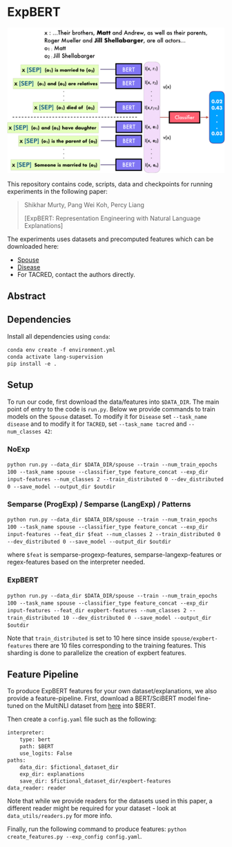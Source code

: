 # ExpBERT

<p align="center">
  <img src="assets/expbert.png" width="550" title="Overview of the ExpBERT approach." alt="Overview of the ExpBERT approach.">
</p>

This repository contains code, scripts, data and checkpoints for running experiments in the following paper:
> Shikhar Murty, Pang Wei Koh, Percy Liang
>
> [ExpBERT: Representation Engineering with Natural Language Explanations]

The experiments uses datasets and precomputed features which can be downloaded here:
- [Spouse](https://drive.google.com/drive/folders/18x2l0oEnudXATN0K91L75uT_Ag0YF_6P?usp=sharing)
- [Disease](https://drive.google.com/drive/folders/1fZEFbWX0e7IZhzNPDroeD8gzu0VoERxt?usp=sharing)
- For TACRED, contact the authors directly.

## Abstract

## Dependencies

Install all dependencies using `conda`:
```
conda env create -f environment.yml
conda activate lang-supervision
pip install -e .
```

## Setup

To run our code, first download the data/features into `$DATA_DIR`. The main point of entry to the code is `run.py`. Below we provide commands to train models on the `Spouse` dataset. To modify it for `Disease` set `--task_name disease` and to modify it for `TACRED`, set `--task_name tacred` and  `--num_classes 42`:

### NoExp

`python run.py --data_dir $DATA_DIR/spouse --train --num_train_epochs 100 --task_name spouse --classifier_type feature_concat --exp_dir input-features --num_classes 2 --train_distributed 0 --dev_distributed 0 --save_model --output_dir $outdir`

### Semparse (ProgExp) / Semparse (LangExp) / Patterns

`python run.py --data_dir $DATA_DIR/spouse --train --num_train_epochs 100 --task_name spouse --classifier_type feature_concat --exp_dir input-features --feat_dir $feat --num_classes 2 --train_distributed 0 --dev_distributed 0 --save_model --output_dir $outdir`

where `$feat` is semparse-progexp-features, semparse-langexp-features or regex-features based on the interpreter needed.

### ExpBERT

`python run.py --data_dir $DATA_DIR/spouse --train --num_train_epochs 100 --task_name spouse --classifier_type feature_concat --exp_dir input-features --feat_dir expbert-features --num_classes 2 --train_distributed 10 --dev_distributed 0 --save_model --output_dir $outdir`

Note that `train_distributed` is set to 10 here since inside `spouse/expbert-features` there are 10 files corresponding to the training features. This sharding is done to parallelize the creation of expbert features.

## Feature Pipeline
To produce ExpBERT features for your own dataset/explanations, we also provide a feature-pipeline. First, download a BERT/SciBERT model fine-tuned on the MultiNLI dataset from [here]() into $BERT. 


Then create a `config.yaml` file such as the following:

```
interpreter:
    type: bert
    path: $BERT
    use_logits: False
paths:
    data_dir: $fictional_dataset_dir
    exp_dir: explanations
    save_dir: $fictional_dataset_dir/expbert-features
data_reader: reader
```

Note that while we provide readers for the datasets used in this paper, a different reader might be required for your dataset - look at `data_utils/readers.py` for more info.

Finally, run the following command to produce features: `python create_features.py --exp_config config.yaml`. 


